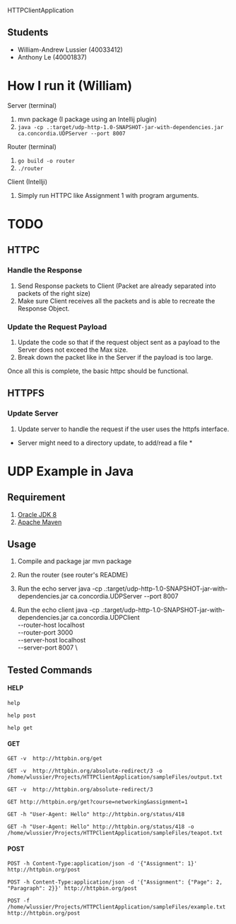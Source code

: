 HTTPClientApplication

## Students

- William-Andrew Lussier (40033412)
- Anthony Le (40001837)


# How I run it (William)
Server (terminal)
1. mvn package (I package using an Intellij plugin)
2. `java -cp .:target/udp-http-1.0-SNAPSHOT-jar-with-dependencies.jar ca.concordia.UDPServer --port 8007`

Router (terminal)
1. `go build -o router`
2. `./router`

Client (Intellji)
1. Simply run HTTPC like Assignment 1 with program arguments.


# TODO

## HTTPC
### Handle the Response
1. Send Response packets to Client (Packet are already separated into packets of the right size)
2. Make sure Client receives all the packets and is able to recreate the Response Object.

### Update the Request Payload
1. Update the code so that if the request object sent as a payload to the Server does not exceed the Max size.
2. Break down the packet like in the Server if the payload is too large.

Once all this is complete, the basic httpc should be functional.

## HTTPFS
### Update Server
1. Update server to handle the request if the user uses the httpfs interface.
* Server might need to a directory update, to add/read a file *



# UDP Example in Java

## Requirement
1. [Oracle JDK 8](http://www.oracle.com/technetwork/java/javase/downloads/jdk8-downloads-2133151.html)
2. [Apache Maven](https://maven.apache.org/) 

## Usage

1. Compile and package jar 
   mvn package

2. Run the router (see router's README)

3. Run the echo server
   java -cp .:target/udp-http-1.0-SNAPSHOT-jar-with-dependencies.jar ca.concordia.UDPServer --port 8007

4. Run the echo client
   java -cp .:target/udp-http-1.0-SNAPSHOT-jar-with-dependencies.jar ca.concordia.UDPClient \
   --router-host localhost \
   --router-port 3000 \
   --server-host localhost \
   --server-port 8007 \


## Tested Commands

#### HELP

`help`

`help post`

`help get`

#### GET
`
GET -v  http://httpbin.org/get
`

`
GET -v  http://httpbin.org/absolute-redirect/3 -o /home/wlussier/Projects/HTTPClientApplication/sampleFiles/output.txt 
`

`
GET -v  http://httpbin.org/absolute-redirect/3
`

`
GET http://httpbin.org/get?course=networking&assignment=1 
`

`
GET -h "User-Agent: Hello" http://httpbin.org/status/418
`

`
GET -h "User-Agent: Hello" http://httpbin.org/status/418 -o /home/wlussier/Projects/HTTPClientApplication/sampleFiles/teapot.txt 
`

#### POST
`
POST -h Content-Type:application/json -d '{"Assignment": 1}' http://httpbin.org/post
`

`
POST -h Content-Type:application/json -d '{"Assignment": {"Page": 2, "Paragraph": 2}}' http://httpbin.org/post
`

`
POST -f /home/wlussier/Projects/HTTPClientApplication/sampleFiles/example.txt http://httpbin.org/post
`